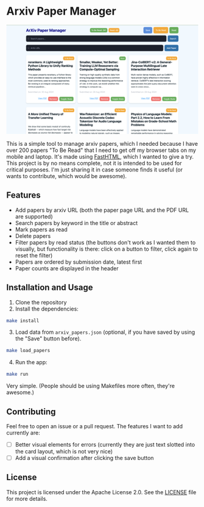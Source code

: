 # Arxiv Paper Manager

![Example image](example_image.png)

This is a simple tool to manage arxiv papers, which I needed because I have over 200 papers "To Be Read" that I need to get off my browser tabs on my mobile and laptop. It's made using [FastHTML](https://github.com/AnswerDotAI/fasthtml), which I wanted to give a try. This project is by no means complete, not it is intended to be used for critical purposes. I'm just sharing it in case someone finds it useful (or wants to contribute, which would be awesome).

## Features

- Add papers by arxiv URL (both the paper page URL and the PDF URL are supported)
- Search papers by keyword in the title or abstract
- Mark papers as read
- Delete papers
- Filter papers by read status (the buttons don't work as I wanted them to visually, but functionality is there: click on a button to filter, click again to reset the filter)
- Papers are ordered by submission date, latest first
- Paper counts are displayed in the header

## Installation and Usage

1. Clone the repository
2. Install the dependencies:
```bash
make install
```
3. Load data from `arxiv_papers.json` (optional, if you have saved by using the "Save" button before).
```bash
make load_papers
```
4. Run the app:
```bash
make run
```

Very simple. (People should be using Makefiles more often, they're awesome.)

## Contributing

Feel free to open an issue or a pull request. The features I want to add currently are:

- [ ] Better visual elements for errors (currently they are just text slotted into the card layout, which is not very nice)
- [ ] Add a visual confirmation after clicking the save button

## License

This project is licensed under the Apache License 2.0. See the [LICENSE](LICENSE) file for more details.